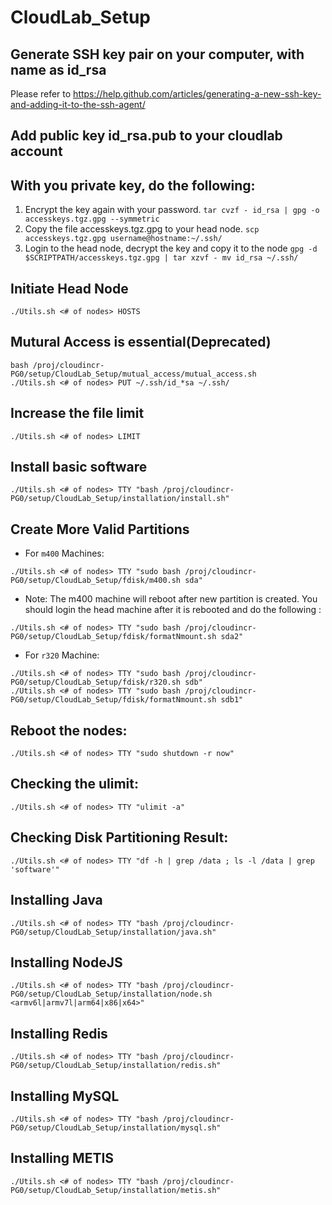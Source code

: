 # CloudLab_Setup

## Generate SSH key pair on your computer, with name as id_rsa

Please refer to https://help.github.com/articles/generating-a-new-ssh-key-and-adding-it-to-the-ssh-agent/

## Add public key id_rsa.pub to your cloudlab account

## With you private key, do the following:
  1. Encrypt the key again with your password.
    ```
    tar cvzf - id_rsa | gpg -o accesskeys.tgz.gpg --symmetric
    ```
  2. Copy the file accesskeys.tgz.gpg to your head node.
    ```
    scp accesskeys.tgz.gpg username@hostname:~/.ssh/
    ```
  3. Login to the head node, decrypt the key and copy it to the node
    ```
    gpg -d $SCRIPTPATH/accesskeys.tgz.gpg | tar xzvf -
    mv id_rsa ~/.ssh/
    ```

## Initiate Head Node

```
./Utils.sh <# of nodes> HOSTS
```

## Mutural Access is essential(Deprecated)

```
bash /proj/cloudincr-PG0/setup/CloudLab_Setup/mutual_access/mutual_access.sh
./Utils.sh <# of nodes> PUT ~/.ssh/id_*sa ~/.ssh/
```
## Increase the file limit

```
./Utils.sh <# of nodes> LIMIT
```

## Install basic software

```
./Utils.sh <# of nodes> TTY "bash /proj/cloudincr-PG0/setup/CloudLab_Setup/installation/install.sh"
```

## Create More Valid Partitions

* For `m400` Machines:
```
./Utils.sh <# of nodes> TTY "sudo bash /proj/cloudincr-PG0/setup/CloudLab_Setup/fdisk/m400.sh sda"
```

   * Note: The m400 machine will reboot after new partition is created. You should login the head machine after it is rebooted and do the following :
```
./Utils.sh <# of nodes> TTY "sudo bash /proj/cloudincr-PG0/setup/CloudLab_Setup/fdisk/formatNmount.sh sda2"
```

* For `r320` Machine:
```
./Utils.sh <# of nodes> TTY "sudo bash /proj/cloudincr-PG0/setup/CloudLab_Setup/fdisk/r320.sh sdb"
./Utils.sh <# of nodes> TTY "sudo bash /proj/cloudincr-PG0/setup/CloudLab_Setup/fdisk/formatNmount.sh sdb1"
```

## Reboot the nodes:
```
./Utils.sh <# of nodes> TTY "sudo shutdown -r now"
```

## Checking the ulimit:
```
./Utils.sh <# of nodes> TTY "ulimit -a"
```

## Checking Disk Partitioning Result:
```
./Utils.sh <# of nodes> TTY "df -h | grep /data ; ls -l /data | grep 'software'"
```

## Installing Java
```
./Utils.sh <# of nodes> TTY "bash /proj/cloudincr-PG0/setup/CloudLab_Setup/installation/java.sh"
```

## Installing NodeJS
```
./Utils.sh <# of nodes> TTY "bash /proj/cloudincr-PG0/setup/CloudLab_Setup/installation/node.sh <armv6l|armv7l|arm64|x86|x64>"
```

## Installing Redis
```
./Utils.sh <# of nodes> TTY "bash /proj/cloudincr-PG0/setup/CloudLab_Setup/installation/redis.sh"
```

## Installing MySQL
```
./Utils.sh <# of nodes> TTY "bash /proj/cloudincr-PG0/setup/CloudLab_Setup/installation/mysql.sh"
```

## Installing METIS
```
./Utils.sh <# of nodes> TTY "bash /proj/cloudincr-PG0/setup/CloudLab_Setup/installation/metis.sh"
```
